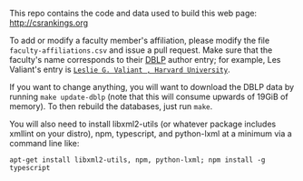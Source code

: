 This repo contains the code and data used to build this web page:
http://csrankings.org

To add or modify a faculty member's affiliation, please modify the
file ```faculty-affiliations.csv``` and issue a pull request. Make
sure that the faculty's name corresponds to their <a href="http://dblp.uni-trier.de/search/">DBLP</a> author entry;
for example, Les Valiant's entry is <a
href="http://dblp.uni-trier.de/pers/hd/v/Valiant:Leslie_G=">```Leslie
G. Valiant , Harvard University```</a>.

If you want to change anything, you will want to download the DBLP
data by running ``make update-dblp`` (note that this will consume
upwards of 19GiB of memory). To then rebuild the databases, just run
``make``.

You will also need to install libxml2-utils (or whatever package
includes xmllint on your distro), npm, typescript, and python-lxml at
a minimum via a command line like:

``apt-get install libxml2-utils, npm, python-lxml; npm install -g typescript``

